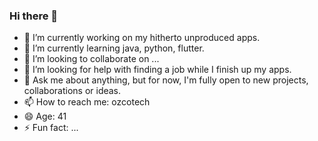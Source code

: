 ### Hi there 👋

- 🔭 I’m currently working on my hitherto unproduced apps.
- 🌱 I’m currently learning java, python, flutter.
- 👯 I’m looking to collaborate on ...
- 🤔 I’m looking for help with finding a job while I finish up my apps.
- 💬 Ask me about anything, but for now, I'm fully open to new projects, collaborations or ideas.
- 📫 How to reach me: ozcotech
- 😄 Age: 41
- ⚡ Fun fact: ...

